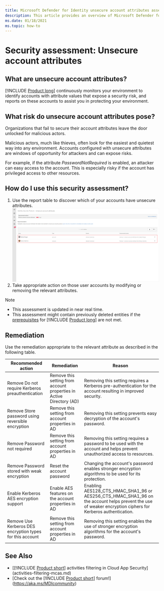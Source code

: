 ```yaml
---
title: Microsoft Defender for Identity unsecure account attributes assessments
description: This article provides an overview of Microsoft Defender for Identity's entities with unsecure attributes identity security posture assessment report.
ms.date: 01/18/2021
ms.topic: how-to
---
```


# Security assessment: Unsecure account attributes

## What are unsecure account attributes?

[!INCLUDE [Product long](includes/product-long.md)] continuously monitors your environment to identify accounts with attribute values that expose a security risk, and reports on these accounts to assist you in protecting your environment.

## What risk do unsecure account attributes pose?

Organizations that fail to secure their account attributes leave the door unlocked for malicious actors.

Malicious actors, much like thieves, often look for the easiest and quietest way into any environment. Accounts configured with unsecure attributes are windows of opportunity for attackers and can expose risks.

For example, if the attribute *PasswordNotRequired* is enabled, an attacker can easy access to the account. This is especially risky if the account has privileged access to other resources.

## How do I use this security assessment?

1. Use the report table to discover which of your accounts have unsecure attributes.
    ![Review top impacted entities and create an action plan](media/cas-isp-unsecure-account-attributes-1.png)
1. Take appropriate action on those user accounts by modifying or removing the relevant attributes.

> [!NOTE]
>
> - This assessment is updated in near real time.
> - This assessment might contain previously deleted entities if the [prerequisites](prerequisites.md#before-you-start) for [!INCLUDE [Product long](includes/product-long.md)] are not met.

## Remediation

Use the remediation appropriate to the relevant attribute as described in the following table.

| Recommended action | Remediation | Reason |
| --- | --- | --- |
| Remove Do not require Kerberos preauthentication| Remove this setting from account properties in Active Directory (AD) | Removing this setting requires a Kerberos pre-authentication for the account resulting in improved security. |
| Remove Store password using reversible encryption | Remove this setting from account properties in AD | Removing this setting prevents easy decryption of the account's password. |
| Remove Password not required | Remove this setting from account properties in AD | Removing this setting requires a password to be used with the account and helps prevent unauthorized access to resources. |
| Remove Password stored with weak encryption | Reset the account password | Changing the account's password enables stronger encryption algorithms to be used for its protection. |
| Enable Kerberos AES encryption support | Enable AES features on the account properties in AD | Enabling AES128_CTS_HMAC_SHA1_96 or AES256_CTS_HMAC_SHA1_96 on the account helps prevent the use of weaker encryption ciphers for Kerberos authentication. |
| Remove Use Kerberos DES encryption types for this account | Remove this setting from account properties in AD | Removing this setting enables the use of stronger encryption algorithms for the account's password. |

## See Also

- [[!INCLUDE [Product short](includes/product-short.md)] activities filtering in Cloud App Security](activities-filtering-mcas.md)
- [Check out the [!INCLUDE [Product short](includes/product-short.md)] forum!](https://aka.ms/MDIcommunity)

